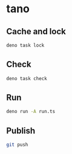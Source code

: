 # tano

## Cache and lock

```bash
deno task lock
```

## Check

```bash
deno task check
```

## Run

```bash
deno run -A run.ts
```

## Publish

```bash
git push
```
